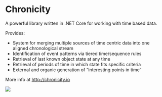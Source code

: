 # Chronicity

A powerful library written in .NET Core for working with time based data.

Provides:

- System for merging multiple sources of time centric data into one aligned chronological stream
- Identification of event patterns via tiered time/sequence rules
- Retrieval of last known object state at any time
- Retrieval of periods of time in which state fits specific criteria
- External and organic generation of “interesting points in time”

More info at http://chronicity.io

<img src="http://chronicity.io/wp-content/uploads/2018/07/logo.png">



